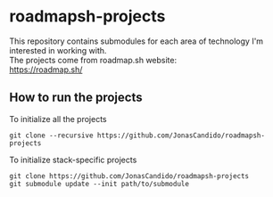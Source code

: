 # roadmapsh-projects
This repository contains submodules for each area of technology I'm interested in working with.<br>
The projects come from roadmap.sh website:<br>
https://roadmap.sh/

## How to run the projects
To initialize all the projects
```
git clone --recursive https://github.com/JonasCandido/roadmapsh-projects
```

To initialize stack-specific projects

```
git clone https://github.com/JonasCandido/roadmapsh-projects
git submodule update --init path/to/submodule
